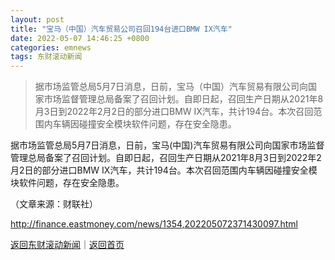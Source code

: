 ```yaml
---
layout: post
title: "宝马（中国）汽车贸易公司召回194台进口BMW IX汽车"
date: 2022-05-07 14:46:25 +0800
categories: emnews
tags: 东财滚动新闻
---
```

> 据市场监管总局5月7日消息，日前，宝马（中国）汽车贸易有限公司向国家市场监督管理总局备案了召回计划。自即日起，召回生产日期从2021年8月3日到2022年2月2日的部分进口BMW IX汽车，共计194台。本次召回范围内车辆因碰撞安全模块软件问题，存在安全隐患。

<p>据市场监管总局5月7日消息，日前，宝马(中国)汽车贸易有限公司向国家市场监督管理总局备案了召回计划。自即日起，召回生产日期从2021年8月3日到2022年2月2日的部分进口BMW IX汽车，共计194台。本次召回范围内车辆因碰撞安全模块软件问题，存在安全隐患。</p><p class="em_media">（文章来源：财联社）</p>

<http://finance.eastmoney.com/news/1354,202205072371430097.html>

[返回东财滚动新闻](//finews.withounder.com/emnews/)｜[返回首页](//finews.withounder.com/)